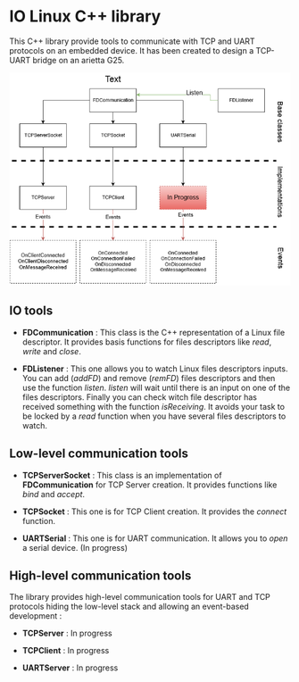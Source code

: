 # IO Linux C++ library

This C++ library provide tools to communicate with TCP and UART protocols on an embedded device. It has been created to design a TCP-UART bridge on an arietta G25.

![Library design graph](img/UML.png)

## IO tools

* **FDCommunication** : This class is the C++ representation of a Linux file descriptor. It provides basis functions for files descriptors like *read*, *write* and *close*.

* **FDListener** : This one allows you to watch Linux files descriptors inputs. You can add (*addFD*) and remove (*remFD*) files descriptors and then use the function *listen*. *listen* will wait until there is an input on one of the files descriptors. Finally you can check witch file descriptor has received something with the function *isReceiving*. It avoids your task to be locked by a *read* function when you have several files descriptors to watch.

## Low-level communication tools

* **TCPServerSocket** : This class is an implementation of **FDCommunication** for TCP Server creation. It provides functions like *bind* and *accept*.

* **TCPSocket** : This one is for TCP Client creation. It provides the *connect* function.

* **UARTSerial** : This one is for UART communication. It allows you to *open* a serial device. (In progress)

## High-level communication tools

The library provides high-level communication tools for UART and TCP protocols hiding the low-level stack and allowing an event-based development :

* **TCPServer** : In progress

* **TCPClient** : In progress

* **UARTServer** : In progress